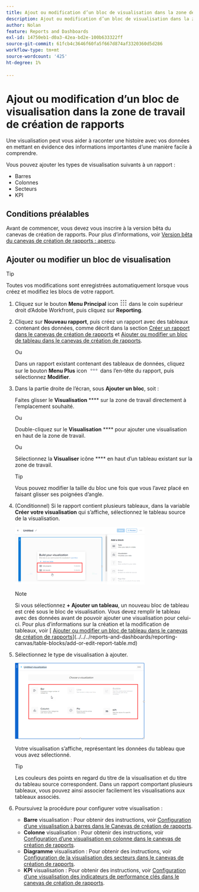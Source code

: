 ```yaml
---
title: Ajout ou modification d’un bloc de visualisation dans la zone de travail de création de rapports
description: Ajout ou modification d’un bloc de visualisation dans la zone de travail de création de rapports
author: Nolan
feature: Reports and Dashboards
exl-id: 14750eb1-d0a3-42ea-bd2e-100b633322ff
source-git-commit: 61fcb4c3646f60fa5f667d874af3320360d5d286
workflow-type: tm+mt
source-wordcount: '425'
ht-degree: 1%

---
```



# Ajout ou modification d’un bloc de visualisation dans la zone de travail de création de rapports

Une visualisation peut vous aider à raconter une histoire avec vos données en mettant en évidence des informations importantes d’une manière facile à comprendre.

Vous pouvez ajouter les types de visualisation suivants à un rapport :

* Barres
* Colonnes
* Secteurs
* KPI

## Conditions préalables

Avant de commencer, vous devez vous inscrire à la version bêta du canevas de création de rapports. Pour plus d’informations, voir [Version bêta du canevas de création de rapports : aperçu](/help/quicksilver/product-announcements/betas/reporting-canvas-beta/reporting-canvas-beta-overview.md).

## Ajouter ou modifier un bloc de visualisation

>[!TIP]
>
>Toutes vos modifications sont enregistrées automatiquement lorsque vous créez et modifiez les blocs de votre rapport.

1. Cliquez sur le bouton **Menu Principal** icon ![](assets/main-menu-icon.png) dans le coin supérieur droit d’Adobe Workfront, puis cliquez sur **Reporting**.
1. Cliquez sur **Nouveau rapport**, puis créez un rapport avec des tableaux contenant des données, comme décrit dans la section [Créer un rapport dans le canevas de création de rapports](../../../reports-and-dashboards/reporting-canvas/manage-reports/build-report.md) et [Ajouter ou modifier un bloc de tableau dans le canevas de création de rapports](../../../reports-and-dashboards/reporting-canvas/table-blocks/add-or-edit-report-table.md).

   Ou

   Dans un rapport existant contenant des tableaux de données, cliquez sur le bouton **Menu Plus** icon ![](assets/more-icon.png) dans l’en-tête du rapport, puis sélectionnez **Modifier**.

1. Dans la partie droite de l’écran, sous **Ajouter un bloc**, soit :

   Faites glisser le **Visualisation** **** sur la zone de travail directement à l’emplacement souhaité.

   Ou

   Double-cliquez sur le **Visualisation** **** pour ajouter une visualisation en haut de la zone de travail.

   Ou

   Sélectionnez la **Visualiser** icône **** en haut d’un tableau existant sur la zone de travail.

   >[!TIP]
   >
   >Vous pouvez modifier la taille du bloc une fois que vous l’avez placé en faisant glisser ses poignées d’angle.

1. (Conditionnel) Si le rapport contient plusieurs tableaux, dans la variable **Créer votre visualisation** qui s’affiche, sélectionnez le tableau source de la visualisation.

   ![](assets/select-table-on-vis-350x155.png)

   >[!NOTE]
   >
   >Si vous sélectionnez **+ Ajouter un tableau**, un nouveau bloc de tableau est créé sous le bloc de visualisation. Vous devez remplir le tableau avec des données avant de pouvoir ajouter une visualisation pour celui-ci. Pour plus d’informations sur la création et la modification de tableaux, voir [ [Ajouter ou modifier un bloc de tableau dans le canevas de création de rapports](../../../reports-and-dashboards/reporting-canvas/table-blocks/add-or-edit-report-table.md)](../../../reports-and-dashboards/reporting-canvas/table-blocks/add-or-edit-report-table.md)

1. Sélectionnez le type de visualisation à ajouter.

   ![](assets/select-vis-type-350x205.png)

   Votre visualisation s’affiche, représentant les données du tableau que vous avez sélectionné.

   >[!TIP]
   >
   >Les couleurs des points en regard du titre de la visualisation et du titre du tableau source correspondent. Dans un rapport comportant plusieurs tableaux, vous pouvez ainsi associer facilement les visualisations aux tableaux associés.

1. Poursuivez la procédure pour configurer votre visualisation :

   * **Barre** visualisation : Pour obtenir des instructions, voir [Configuration d’une visualisation à barres dans le Canevas de création de rapports](../../../reports-and-dashboards/reporting-canvas/visualization-blocks/configure-bar-visualization.md#bar).
   * **Colonne** visualisation : Pour obtenir des instructions, voir [Configuration d’une visualisation en colonne dans le canevas de création de rapports](../../../reports-and-dashboards/reporting-canvas/visualization-blocks/configure-column-visualization.md).
   * **Diagramme** visualisation : Pour obtenir des instructions, voir [Configuration de la visualisation des secteurs dans le canevas de création de rapports](../../../reports-and-dashboards/reporting-canvas/visualization-blocks/configure-pie-visualization.md).
   * **KPI** visualisation : Pour obtenir des instructions, voir [Configuration d’une visualisation des indicateurs de performance clés dans le canevas de création de rapports](../../../reports-and-dashboards/reporting-canvas/visualization-blocks/configure-kpi-visualization.md).
